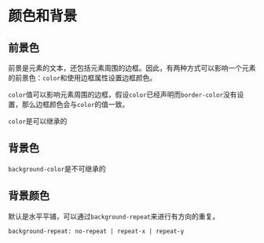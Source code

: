 颜色和背景
=========

## 前景色

前景是元素的文本，还包括元素周围的边框。因此，有两种方式可以影响一个元素的前景色：`color`和使用边框属性设置边框颜色。

`color`值可以影响元素周围的边框，假设`color`已经声明而`border-color`没有设置，那么边框颜色会与`color`的值一致。

`color`是可以继承的

## 背景色

`background-color`是不可继承的

## 背景颜色

默认是水平平铺，可以通过`background-repeat`来进行有方向的重复。

`background-repeat: no-repeat | repeat-x | repeat-y`